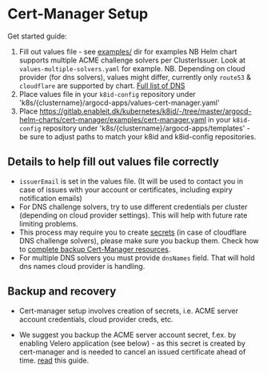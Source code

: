# Cert-Manager Setup

Get started guide:

1. Fill out values file -  see
[examples/](https://gitlab.enableit.dk/kubernetes/k8id/-/tree/master/argocd-helm-charts/cert-manager/examples)
dir for examples NB
Helm chart supports multiple ACME challenge solvers per ClusterIssuer.
Look at `values-multiple-solvers.yaml` for example.
NB. Depending on cloud provider (for dns solvers), values might differ,
currently only `route53` & `cloudflare` are supported by chart.
[Full list of DNS](https://cert-manager.io/docs/configuration/acme/dns01/)
2. Place values file in your `k8id-config` repository under 'k8s/{clustername}/argocd-apps/values-cert-manager.yaml'
3. Place
<https://gitlab.enableit.dk/kubernetes/k8id/-/tree/master/argocd-helm-charts/cert-manager/examples/cert-manager.yaml>
in your `k8id-config` repository under 'k8s/{clustername}/argocd-apps/templates' -
be sure to adjust paths to match your k8id and k8id-config repositories.

## Details to help fill out values file correctly

- `issuerEmail` is set in the values file.
(It will be used to contact you in case of issues with your account
or certificates, including expiry notification emails)
- For DNS challenge solvers, try to use different credentials per cluster (depending on cloud provider settings).
This will help with future rate limiting problems.
- This process may require you to create
[secrets](https://kubernetes.io/docs/tasks/configmap-secret/managing-secret-using-kubectl/)
(in case of cloudflare DNS challenge solvers),
please make sure you backup them.
Check how to [complete backup Cert-Manager resources](https://cert-manager.io/docs/tutorials/backup/).
- For multiple DNS solvers you must provide `dnsNames` field. That will hold dns names cloud provider is handling.

## Backup and recovery

- Cert-manager setup involves creation of secrets, i.e. ACME server account credentials, cloud provider creds, etc.
<!-- markdownlint-disable -->
- We suggest you backup the ACME server account secret, f.ex. by enabling Velero application (see below) - as this secret is created by cert-manager and is needed to cancel an issued certificate ahead of time.
[read](https://gitlab.enableit.dk/kubernetes/k8id/-/blob/master/argocd-helm-charts/sealed-secrets/README.md#how-to-backup-and-restore-sealed-secrets)
this guide.
<!-- markdownlint-enable -->